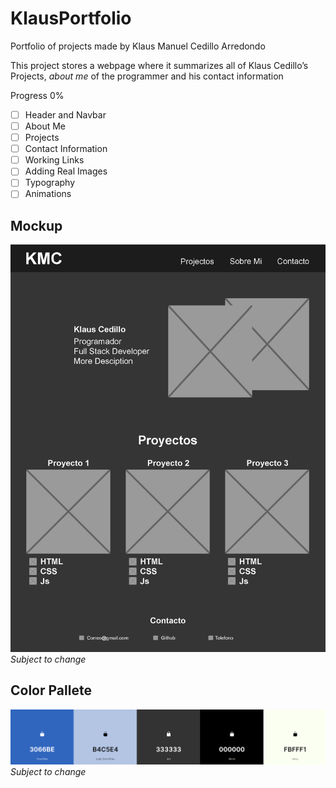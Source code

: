 # KlausPortfolio
Portfolio of projects made by Klaus Manuel Cedillo Arredondo

This project stores a webpage where it summarizes all of Klaus Cedillo’s Projects, *about  me* of the programmer and his contact information

Progress 0%

* [ ] Header and Navbar
* [ ] About Me
* [ ] Projects
* [ ] Contact Information
* [ ] Working Links
* [ ] Adding Real Images
* [ ] Typography
* [ ] Animations
## Mockup
![FirstMockup](/assets/images/Mockup.png)
*Subject to change*

## Color Pallete
![ColorPallete](/assets/images/ColorPallete.PNG)
*Subject to change*